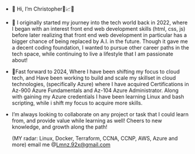 - 👋 Hi, I’m Christopher🍋📈😁

- 👀 I originally started my journey into the tech world back in 2022, where I began with an interest front end web development skills
  (html, css, js) before later realizing that front end web development in particular has a bigger chance of being replaced by A.I. in the
  future. Though it gave me a decent coding foundation, I wanted to pursue other career paths in the tech space, while continuing to live a
  lifestyle that I am passionate about!
  
- 🌱Fast forward to 2024, Where I have been shifting my focus to cloud tech, and Have been working to build and scale my skillset
  in cloud technologies, (specifically Azure) where I have acquired Certifications in Az-900 Azure Fundamentals and Az-104 Azure Administrator.
  Along with gaining my Azure credentials I have been learning Linux and bash scripting, while i shift my focus to acquire more skills.
  
- I’m always looking to collaborate on any project or task that I could learn from, and provide value while learning as well!
  Cheers to new knowledge, and growth along the path!

  (MY radar: Linux, Docker, Terraform, CCNA, CCNP, AWS, Azure and more)
  email me @Lmnz.92x@gmail.com 
  

<!---
PureLmnz/PureLmnz is a ✨ special ✨ repository because its `README.md` (this file) appears on your GitHub profile.
You can click the Preview link to take a look at your changes.
--->
